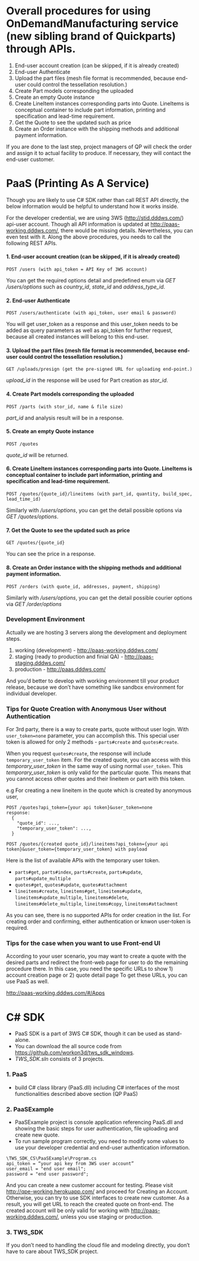 # Overall procedures for using OnDemandManufacturing service (new sibling brand of Quickparts) through APIs.
1. End-user account creation (can be skipped, if it is already created)
2. End-user Authenticate
3. Upload the part files (mesh file format is recommended, because end-user could control the tessellation resolution.)
4. Create Part models corresponding the uploaded
6. Create an empty Quote instance
5. Create LineItem instances corresponding parts into Quote. LineItems is conceptual container to include part information, printing and specification and lead-time requirement.
6. Get the Quote to see the updated such as price
7. Create an Order instance with the shipping methods and additional payment information.

If you are done to the last step, project managers of QP will check the order and assign it to actual facility to produce. If necessary, they will contact the end-user customer.

# PaaS (Printing As A Service)
Though you are likely to use C# SDK rather than call REST API directly, the below information would be helpful to understand how it works inside.

For the developer credential, we are using 3WS (http://stid.dddws.com/) api-user account.
Though all API information is updated at http://paas-working.dddws.com/, there would be missing details. Nevertheless, you can even test with it.
Along the above procedures, you needs to call the following REST APIs.

#### 1. End-user account creation (can be skipped, if it is already created) 
```
POST /users (with api_token = API Key of 3WS account)
```
You can get the required options detail and predefined enum via _GET /users/options_ such as _country_id_, _state_id_ and _address_type_id_.
#### 2. End-user Authenticate
```
POST /users/authenticate (with api_token, user email & password)
```
You will get user_token as a response and this user_token needs to be added as query parameters as well as api_token for further request, because all created instances will belong to this end-user.

#### 3. Upload the part files (mesh file format is recommended, because end-user could control the tessellation resolution.)
```
GET /uploads/presign (get the pre-signed URL for uploading end-point.)
```
_upload_id_ in the response will be used for Part creation as _stor_id_.

#### 4. Create Part models corresponding the uploaded
```
POST /parts (with stor_id, name & file size)
```
_part_id_ and analysis result will be in a response.

#### 5. Create an empty Quote instance
```
POST /quotes
```
_quote_id_ will be returned.

#### 6. Create LineItem instances corresponding parts into Quote. LineItems is conceptual container to include part information, printing and specification and lead-time requirement.
```
POST /quotes/{quote_id}/lineitems (with part_id, quantity, build_spec, lead_time_id)
```
Similarly with _/users/options_, you can get the detail possible options via _GET /quotes/options_.

#### 7. Get the Quote to see the updated such as price
```
GET /quotes/{quote_id}
```
You can see the price in a response.

#### 8. Create an Order instance with the shipping methods and additional payment information.
```
POST /orders (with quote_id, addresses, payment, shipping)
```
Similarly with _/users/options_, you can get the detail possible courier options via _GET /order/options_

### Development Environment
Actually we are hosting 3 servers along the development and deployment steps.

1. working (development) - http://paas-working.dddws.com/
2. staging (ready to production and finial QA) - http://paas-staging.dddws.com/
3. production - http://paas.dddws.com/

And you’d better to develop with working environment till your product release, because we don’t have something like sandbox environment for individual developer.

### Tips for Quote Creation with Anonymous User without Authentication
For 3rd party, there is a way to create parts, quote without user login.
With `user_token=none` parameter, you can accomplish this. This special user token is allowed for only 2 methods - `parts#create` and `quotes#create`.

When you request `quotes#create`, the response will include `temporary_user_token` item. For the created quote, you can access with this _temporary_user_token_ in the same way of using normal `user_token`. This _temporary_user_token_ is only valid for the particular quote. This means that you cannot access other quotes and their lineitem or part with this token.

e.g For creating a new lineitem in the quote which is created by anonymous user,
```
POST /quotes?api_token={your api token}&user_token=none
response:
  {
    "quote_id": ...,
    "temporary_user_token": ...,
  }

POST /quotes/{created quote_id}/lineitems?api_token={your api token}&user_token={temporary_user_token} with payload
```
Here is the list of available APIs with the temporary user token.
* `parts#get`, `parts#index`, `parts#create`, `parts#update`, `parts#update_multiple`
* `quotes#get`, `quotes#update`, `quotes#attachment`
* `lineitems#create`, `lineitems#get`, `lineitems#update`, `lineitems#update_multiple`, `lineitems#delete`, `lineitems#delete_multiple`, `lineitems#copy`, `lineitems#attachment`

As you can see, there is no supported APIs for order creation in the list. For creating order and confirming, either authentication or knwon user-token is required.

### Tips for the case when you want to use Front-end UI
According to your user scenario, you may want to create a quote with the desired parts and redirect the front-web page for user to do the remaining procedure there. In this case, you need the specific URLs to show 1) account creation page or 2) quote detail page
To get these URLs, you can use PaaS as well. 

http://paas-working.dddws.com/#/Apps

# C# SDK
* PaaS SDK is a part of 3WS C# SDK, though it can be used as stand-alone.
* You can download the all source code from https://github.com/workon3d/tws_sdk_windows.
* _TWS_SDK.sln_ consists of 3 projects.

### 1. PaaS
* build C# class library (PaaS.dll) including C# interfaces of the most functionalities described above section (QP PaaS)

### 2. PaaSExample
* PaaSExample project is console application referencing PaaS.dll and showing the basic steps for user authentication, file uploading and create new quote.
* To run sample program correctly, you need to modify some values to use your developer credential and end-user authentication information.
```
\TWS_SDK_CS\PaaSExample\Program.cs
api_token = “your api key from 3WS user account” 
user_email = "end user email";
password = "end user password";
```
And you can create a new customer account for testing. Please visit http://qpe-working.herokuapp.com/ and proceed for Creating an Account. Otherwise, you can try to use SDK interfaces to create new customer.
As a result, you will get URL to reach the created quote on front-end.
The created account will be only valid for working with http://paas-working.dddws.com/, unless you use staging or production.

### 3. TWS_SDK
If you don’t need to handling the cloud file and modeling directly, you don’t have to care about TWS_SDK project.
